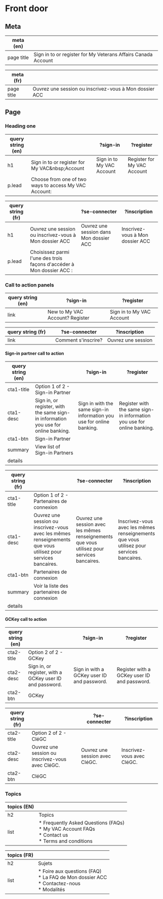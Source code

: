 
# Front door

## Meta 
| meta (en) |  |
|---|---|
| page title | Sign in to or register for My Veterans Affairs Canada Account |

| meta (fr) |  |
|---|---|
| page title | Ouvrez une session ou inscrivez-vous à Mon dossier ACC |

## Page

### Heading one

| query string (en) |   | ?sign-in | ?register |
|---|---|---|---|
| h1 | Sign in to or register for My VAC&amp;nbsp;Account | Sign in to My VAC Account | Register for My VAC Account |
| p.lead | Choose from one of two ways to access My VAC Account: |  |  |

| query string (fr) |   | ?se-connecter | ?inscription |
|---|---|---|---|
| h1 | Ouvrez une session ou inscrivez-vous à Mon dossier ACC | Ouvrez une session dans Mon dossier ACC | Inscrivez-vous à Mon dossier ACC |
| p.lead | Choisissez parmi l'une des trois façons d'accéder à Mon dossier ACC : |   |   |

### Call to action panels

| query string (en) |   | ?sign-in | ?register |
|---|---|---|---|
| link | | New to My VAC Account? Register | Sign in to My VAC Account |

| query string (fr)  |   | ?se-connecter | ?inscription |
|---|---|---|---|
| link |   | Comment s'inscrire? | Ouvrez une session |

#### Sign-in partner call to action 

| query string (en) |   | ?sign-in | ?register |
|---|---|---|---|
| cta1-title | Option 1 of 2 - Sign-in Partner |   |   |
| cta1-desc | Sign in, or register, with the same sign-in information you use for online banking. | Sign in with the same sign-in information you use for online banking. | Register with the same sign-in information you use for online banking. |
| cta1-btn | Sign-in Partner |   |   |
| summary | View list of Sign-in Partners |   |   |
| details |   |   |   |

| query string (fr) |   | ?se-connecter | ?inscription |
|---|---|---|---|
| cta1-title | Option 1 of 2 - Partenaires de connexion |   |   |
| cta1-desc | Ouvrez une session ou inscrivez-vous avec les mêmes renseignements que vous utilisez pour services bancaires. | Ouvrez une session avec les mêmes renseignements que vous utilisez pour services bancaires. | Inscrivez-vous avec les mêmes renseignements que vous utilisez pour services bancaires. |
| cta1-btn | Partenaires de connexion |   |   |
| summary | Voir la liste des partenaires de connexion |   |   |
| details |   |   |   |

#### GCKey call to action

| query string (en) |   | ?sign-in | ?register |
|---|---|---|---|
| cta2-title | Option 2 of 2 - GCKey |  |  |
| cta2-desc | Sign in, or register, with a GCKey user ID and password. | Sign in with a GCKey user ID and password. | Register with a GCKey user ID and password. |
| cta2-btn | GCKey |  |  |

| query string (fr) |   | ?se-connecter | ?inscription |
|---|---|---|---|
| cta2-title | Option 2 of 2 - CléGC |  |  |
| cta2-desc | Ouvrez une session ou inscrivez-vous avec CléGC. | Ouvrez une session avec CléGC. | Inscrivez-vous avec CléGC. |
| cta2-btn | CléGC |   |   |

### Topics

| topics (EN) | |
|---|---|
| h2 | Topics |
| list | * Frequently Asked Questions (FAQs) <br> * My VAC Account FAQs <br> * Contact us <br> * Terms and conditions |

| topics (FR) | |
|---|---|
| h2 | Sujets |
| list | * Foire aux questions (FAQ) <br> * La FAQ de Mon dossier ACC <br> * Contactez-nous <br> * Modalités |
